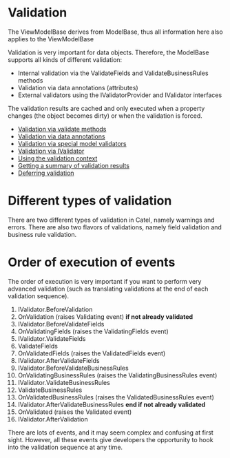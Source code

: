 # Validation

The ViewModelBase derives from ModelBase, thus all information here also applies to the ViewModelBase

Validation is very important for data objects. Therefore, the ModelBase supports all kinds of different validation:

-   Internal validation via the ValidateFields and ValidateBusinessRules methods
-   Validation via data annotations (attributes)
-   External validators using the IValidatorProvider and IValidator interfaces

The validation results are cached and only executed when a property changes (the object becomes dirty) or when the validation is forced.

-   [Validation via validate methods](/wiki/display/CTL/Validation+via+validate+methods)
-   [Validation via data annotations](/wiki/display/CTL/Validation+via+data+annotations)
-   [Validation via special model validators](/wiki/display/CTL/Validation+via+special+model+validators)
-   [Validation via IValidator](/wiki/display/CTL/Validation+via+IValidator)
-   [Using the validation context](/wiki/display/CTL/Using+the+validation+context)
-   [Getting a summary of validation results](/wiki/display/CTL/Getting+a+summary+of+validation+results)
-   [Deferring validation](/wiki/display/CTL/Deferring+validation)

# Different types of validation

There are two different types of validation in Catel, namely warnings and errors. There are also two flavors of validations, namely field validation and business rule validation.

# Order of execution of events

The order of execution is very important if you want to perform very advanced validation (such as translating validations at the end of each validation sequence).

1.  IValidator.BeforeValidation
2.  OnValidation (raises Validating event)
    **if not already validated**
3.  IValidator.BeforeValidateFields
4.  OnValidatingFields (raises the ValidatingFields event)
5.  IValidator.ValidateFields
6.  ValidateFields
7.  OnValidatedFields (raises the ValidatedFields event)
8.  IValidator.AfterValidateFields
9.  IValidator.BeforeValidateBusinessRules
10. OnValidatingBusinessRules (raises the ValidatingBusinessRules event)
11. IValidator.ValidateBusinessRules
12. ValidateBusinessRules
13. OnValidatedBusinessRules (raises the ValidatedBusinessRules event)
14. IValidator.AfterValidateBusinessRules
    **end if not already validated**
15. OnValidated (raises the Validated event)
16. IValidator.AfterValidation

There are lots of events, and it may seem complex and confusing at first sight. However, all these events give developers the opportunity to hook into the validation sequence at any time.

